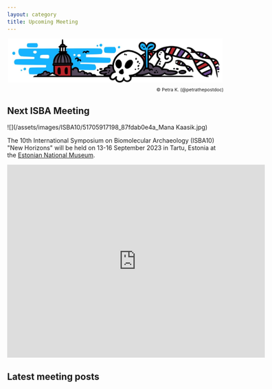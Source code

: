 ```yaml
---
layout: category
title: Upcoming Meeting
---
```


<div align="center">
<img align="center" width="500" src="/assets/images/meetingheader.png">
<p align="right" width="500" style="font-size: 8pt">© Petra K. (@petrathepostdoc)</p>

</div>

## Next ISBA Meeting

![](/assets/images/ISBA10/51705917198_87fdab0e4a_Mana Kaasik.jpg)

The 10th International Symposium on Biomolecular Archaeology (ISBA10) "New Horizons" will be held on 13-16 September 2023 in Tartu, Estonia at the [Estonian National Museum](https://www.erm.ee/en).

<iframe src="https://www.google.com/maps/embed?pb=!1m14!1m8!1m3!1d8363.440008148!2d26.7463007!3d58.3957606!3m2!1i1024!2i768!4f13.1!3m3!1m2!1s0x0%3A0x3b484674469f1cea!2sEstonian%20National%20Museum!5e0!3m2!1sen!2sde!4v1655117216882!5m2!1sen!2sde" width="600" height="450" style="border:0;" allowfullscreen="" loading="lazy" referrerpolicy="no-referrer-when-downgrade"></iframe>

## Latest meeting posts

